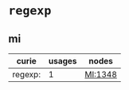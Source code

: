 # `regexp`

## mi

| curie   |   usages | nodes                                             |
|---------|----------|---------------------------------------------------|
| regexp: |        1 | [MI:1348](http://purl.obolibrary.org/obo/MI_1348) |

